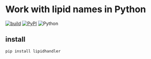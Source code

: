 # Work with lipid names in Python

[![build](https://github.com/kaiserpreusse/lipidhandler/workflows/build/badge.svg)](https://github.com/kaiserpreusse/lipidhandler/actions?query=workflow%3Abuild)
[![PyPI](https://img.shields.io/pypi/v/lipidhandler)](https://pypi.org/project/lipidhandler)
![Python](https://img.shields.io/badge/Python-3.7%20%7C%203.8%20%7C%203.9-blue)

## install

`pip install lipidhandler`
